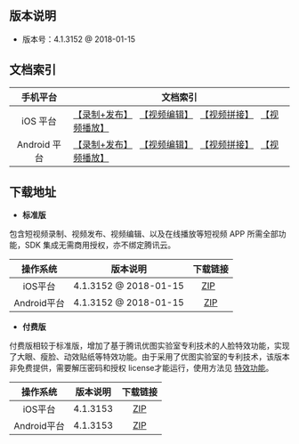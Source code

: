 ## 版本说明

- 版本号：4.1.3152 @ 2018-01-15

## 文档索引

| 手机平台 | 文档索引 |
|:-------:|---------|
| iOS 平台 | [【录制+发布】](https://cloud.tencent.com/document/product/584/9367) &nbsp; [【视频编辑】](https://cloud.tencent.com/document/product/584/9375) &nbsp; [【视频拼接】](https://cloud.tencent.com/document/product/584/9370) &nbsp; [【视频播放】](https://cloud.tencent.com/document/product/584/9372) | 
| Android 平台 | [【录制+发布】](/document/product/584/9367) &nbsp; [【视频编辑】](https://cloud.tencent.com/document/product/584/9502) &nbsp; [【视频拼接】](https://cloud.tencent.com/document/product/584/9503) &nbsp; [【视频播放】](https://cloud.tencent.com/document/product/584/9373) | 

## 下载地址

- **标准版**

包含短视频录制、视频发布、视频编辑、以及在线播放等短视频 APP 所需全部功能，SDK 集成无需商用授权，亦不绑定腾讯云。

| 操作系统 | 版本说明|下载链接 |
| :---------: |  ---- | :----: | 
| iOS平台  | 4.1.3152 @ 2018-01-15 | [ZIP](http://liteavsdk-1252463788.cosgz.myqcloud.com/4.1/TXLiteAVSDK_UGC_Rename_iOS_4.1.3152.zip)   |
| Android平台  | 4.1.3152 @ 2018-01-15 | [ZIP](http://liteavsdk-1252463788.cosgz.myqcloud.com/4.1/LiteAVSDK_UGC_Android_4.1.3152.zip) |

- **付费版**

付费版相较于标准版，增加了基于腾讯优图实验室专利技术的人脸特效功能，实现了大眼、瘦脸、动效贴纸等特效功能。由于采用了优图实验室的专利技术，该版本非免费提供，需要解压密码和授权 license才能运行，使用方法见 [特效功能](https://cloud.tencent.com/document/product/454/9018)。  

| 操作系统 | 版本说明|下载链接 |
| :---------: |  ---- | :----: | 
| iOS平台  | 4.1.3153 | [ZIP](http://liteavsdk-1252463788.cosgz.myqcloud.com/4.1/TXLiteAVSDK_Enterprise_Rename_iOS_4.1.3153.zip) |
| Android平台  | 4.1.3153 | [ZIP](http://liteavsdk-1252463788.cosgz.myqcloud.com/4.1/LiteAVSDK_Enterprise_Android_4.1.3153.zip) | 
